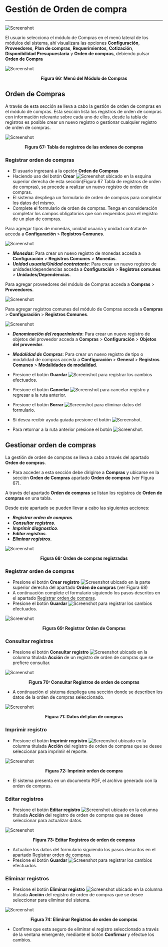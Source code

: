 # Gestión de Orden de compra
************************

![Screenshot](img/logokavac.png#imagen)

El usuario selecciona el módulo de Compras en el menú lateral de los módulos del sistema, ahí visualizara las opciones **Configuración**, **Proveedores**, **Plan de compras**, **Requerimientos**, **Cotización**, **Disponibilidad Presupuestaria** y **Orden de compras**, debiendo pulsar **Orden de Compra** 

![Screenshot](img/menu_orden.png)<div style="text-align: center;font-weight: bold">Figura 66: Menú del Módulo de Compras</div>


## Orden de Compras

A través de esta sección se lleva a cabo la gestión de orden de compras en el módulo de compras. Esta sección lista los registros de orden de compras con información relevante sobre cada uno de ellos, desde la tabla de registros es posible crear un nuevo registro o gestionar cualquier registro de orden de compras.  

![Screenshot](img/orden_de_compras.png)<div style="text-align: center;font-weight: bold">Figura 67: Tabla de registros de las ordenes de compras</div>


### Registrar orden de compras 

-   El usuario ingresará a la opción **Orden de Compras** 
-   Haciendo uso del botón **Crear** ![Screenshot](img/create.png#imagen) ubicado en la esquina superior derecha de esta sección(Figura 67 Tabla de registros de orden de compras), se procede a realizar un nuevo registro de orden de compras.
-   El sistema despliega un formulario de orden de compras para completar los datos del mismo. 
- Complete el formulario de orden de compras. Tenga en consideración completar los campos obligatorios que son requeridos para el registro de un plan de compras. 


Para agregar tipos de monedas, unidad usuaria y unidad contratante acceda a **Configuración** > **Registros Comunes**. 

   ![Screenshot](img/registros_moneda_unidades.png)


   -   ***Monedas***: Para crear un nuevo registro de monedas acceda a **Configuración** > **Registros Comunes** > **Monedas**.
   -   ***Unidad usuaria/Unidad contratante***: Para crear un nuevo registro de unidades/dependencias acceda a **Configuración** > **Registros comunes** > **Unidades/Dependencias**.

Para agregar proveedores del módulo de Compras acceda a **Compras** > **Proveedores**. 

   ![Screenshot](img/proveedores_re.png)


Para agregar registros comunes del módulo de Compras acceda a **Compras** > **Configuración** > **Registros Comunes**. 

   ![Screenshot](img/registros_comunes_compras.png)

   -   ***Denominación del requerimiento***: Para crear un nuevo registro de objetos del proveedor acceda a **Compras** > **Configuración** > **Objetos del proveedor**.
   -   ***Modalidad de Compras***: Para crear un nuevo registro de tipo o modalidad de compras acceda a **Configuración** > **General** > **Registros Comunes** > **Modalidades de modalidad**.
  

- Presione el botón **Guardar**  ![Screenshot](img/save_1.png) para registrar los cambios efectuados.
- Presione el botón **Cancelar**  ![Screenshot](img/cancel.png) para cancelar registro y regresar a la ruta anterior.
- Presione el botón **Borrar** ![Screenshot](img/clean.png) para eliminar datos del formulario.
- Si desea recibir ayuda guiada presione el botón ![Screenshot](img/help.png).
- Para retornar a la ruta anterior presione el botón ![Screenshot](img/back.png).


## Gestionar orden de compras

La gestión de orden de compras se lleva a cabo a través del apartado **Orden de compras**. 

-   Para acceder a esta sección debe dirigirse a **Compras** y ubicarse en la sección **Orden de Compras** apartado **Orden de compras** (ver Figura 67).

A través del apartado **Orden de compras** se listan los registros de **Orden de compras** en una tabla.   

Desde este apartado se pueden llevar a cabo las siguientes acciones: 

-   ***Registrar orden de compras***.   
-   ***Consultar registros***.
-   ***Imprimir diagnostico***. 
-   ***Editar registros***. 
-   ***Eliminar registros***. 

![Screenshot](img/orden_de_compras.png)<div style="text-align: center;font-weight: bold">Figura 68: Orden de compras registradas</div>

### Registrar orden de compras

-   Presione el botón **Crear registro** ![Screenshot](img/create.png) ubicado en la parte superior derecha del apartado **Orden de compras** (ver Figura 68)
-   A continuación complete el formulario siguiendo los pasos descritos en el apartado [Registrar orden de compras](##Registrar-orden-de-compras).
-   Presione el botón **Guardar**  ![Screenshot](img/save_1.png) para registrar los cambios efectuados.

![Screenshot](img/registrar_orden.png)<div style="text-align: center;font-weight: bold">Figura 69: Registrar Orden de Compras</div>


### Consultar registros

-   Presione el botón **Consultar registro** ![Screenshot](img/see.png) ubicado en la columna titulada **Acción** de un registro de orden de compras que se prefiere consultar. 

![Screenshot](img/ver_orden.png)<div style="text-align: center;font-weight: bold">Figura 70: Consultar Registros de orden de compras </div>

-   A continuación el sistema despliega una sección donde se describen los datos de la orden de compras seleccionado. 

![Screenshot](img/consultar_orden.png)<div style="text-align: center;font-weight: bold">Figura 71: Datos del plan de compras</div>



### Imprimir registro

-   Presione el botón **Imprimir regristro** ![Screenshot](img/imprimir.png)  ubicado en la columna titulada **Acción** del registro de orden de compras que se desee seleccionar para imprimir el reporte. 

![Screenshot](img/imprimir_requerimiento.png)<div style="text-align: center;font-weight: bold">Figura 72: Imprimir orden de compra</div>

- El sistema presenta en un documento PDF, el archivo generado con la orden de compras. 


### Editar registros

-   Presione el botón **Editar registro** ![Screenshot](img/edit.png)  ubicado en la columna titulada **Acción** del registro de orden de compras que se desee seleccionar para actualizar datos. 

![Screenshot](img/editar_orden.png)<div style="text-align: center;font-weight: bold">Figura 73: Editar Registros de orden de compras</div>

-   Actualice los datos del formulario siguiendo los pasos descritos en el apartado [Registrar orden de compras](#registrar-orden-de-compras).
-   Presione el botón **Guardar**  ![Screenshot](img/save_1.png) para registrar los cambios efectuados.


### Eliminar registros

-   Presione el botón **Eliminar registro** ![Screenshot](img/delete.png)  ubicado en la columna titulada **Acción** del registro de orden de compras que se desee seleccionar para eliminar del sistema. 

![Screenshot](img/eliminar_plan.png)<div style="text-align: center;font-weight: bold">Figura 74: Eliminar Registros de orden de compras</div>

-   Confirme que esta seguro de eliminar el registro seleccionado a través de la ventana emergente, mediante el botón **Confirmar** y efectue los cambios. 